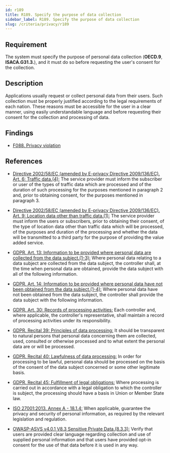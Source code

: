 ```yaml
---
id: r189
title: R189. Specify the purpose of data collection
sidebar_label: R189. Specify the purpose of data collection
slug: /criteria/privacy/r189
---
```


## Requirement

The system must specify the purpose of personal data collection
(**OECD.9**, **ISACA.G31.3.**),
and it must do so before requesting the user's consent for the collection.


## Description

Applications usually request or collect personal data from their users.
Such collection must be properly justified
according to the legal requirements of each nation.
These reasons must be accessible for the user in a clear manner,
using easily understandable language
and before requesting their consent for the collection and processing of data.

## Findings

- [F088. Privacy violation](https://fluidattacks.com/products/rules/findings/088/)

## References

- [Directive 2002/58/EC (amended by E-privacy Directive 2009/136/EC). Art. 6: Traffic data.(4):](https://eur-lex.europa.eu/legal-content/EN/TXT/PDF/?uri=CELEX:02002L0058-20091219)
The service provider must inform the subscriber or user of the types of traffic
data which are processed and of the duration of such processing for the
purposes mentioned in paragraph 2 and, prior to obtaining consent, for the 
purposes mentioned in paragraph 3.

- [Directive 2002/58/EC (amended by E-privacy Directive 2009/136/EC). Art. 9: Location data other than traffic data.(1):](https://eur-lex.europa.eu/legal-content/EN/TXT/PDF/?uri=CELEX:02002L0058-20091219)
The service provider must inform the users or subscribers,
prior to obtaining their consent, of the type of location data other than 
traffic data which will be processed, of the purposes and duration of the processing
and whether the data will be transmitted to a third party for the purpose of
providing the value added service.

- [GDPR. Art. 13: Information to be provided where personal data are collected from the data subject.(1-3):](https://gdpr-info.eu/art-13-gdpr/)
Where personal data relating to a data subject are collected from the data
subject, the controller shall, at the time when personal data are obtained,
provide the data subject with all of the following information.

- [GDPR. Art. 14: Information to be provided where personal data have not been obtained from the data subject.(1-4):](https://gdpr-info.eu/art-14-gdpr/)
Where personal data have not been obtained from the data subject,
the controller shall provide the data subject with the following information.

- [GDPR. Art. 30: Records of processing activities:](https://gdpr-info.eu/art-30-gdpr/)
Each controller and, where applicable, the controller's representative,
shall maintain a record of processing activities under its responsibility.

- [GDPR. Recital 39: Principles of data processing:](https://gdpr-info.eu/recitals/no-39/)
It should be transparent to natural persons that personal data concerning them
are collected, used, consulted or otherwise processed and to what extent
the personal data are or will be processed.

- [GDPR. Recital 40: Lawfulness of data processing:](https://gdpr-info.eu/recitals/no-40/)
In order for processing to be lawful, personal data should be processed on 
the basis of the consent of the data subject concerned or some other legitimate basis.

- [GDPR. Recital 45: Fulfillment of legal obligations:](https://gdpr-info.eu/recitals/no-45/)
Where processing is carried out in accordance with a legal obligation to which
the controller is subject, the processing should have a basis in Union or
Member State law.

- [ISO 27001:2013. Annex A - 18.1.4:](https://www.iso.org/obp/ui/#iso:std:54534:en)
When applicable, guarantee the privacy and security of personal information,
as required by the relevant legislation and regulation.

- [OWASP-ASVS v4.0.1 V8.3 Sensitive Private Data.(8.3.3):](https://owasp.org/www-project-application-security-verification-standard/)
Verify that users are provided clear language regarding collection and use of
supplied personal information and that users have provided opt-in consent for
the use of that data before it is used in any way.
